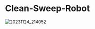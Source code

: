 # Clean-Sweep-Robot
![20231124_214052](https://github.com/tamilinnovator/Clean-Sweep-Robot/assets/128501278/1cbc42f8-3113-40e5-bcbb-1f494096204f)
